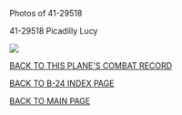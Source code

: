 
Photos of 41-29518






 




41-29518 Picadilly Lucy  

![](41-29518.jpg)  
  

[BACK TO THIS PLANE'S COMBAT RECORD](ValorToVictory/b24s/41-29518.md)  

[BACK TO B-24 INDEX PAGE](ValorToVictory/000b24s.md)  

[BACK TO MAIN PAGE](ValorToVictory/index.html)


